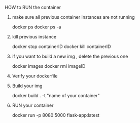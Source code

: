 HOW to RUN the container 


1. make sure all previous container instances are not running

    docker ps 
    docker ps -a 

2. kill previous instance

    docker stop containerID
    docker kill containerID

3. if you want to build a new img , delete the previous one 

    docker images 
    docker rmi imageID

4. Verify your dockerfile

5. Build your img

    docker build . -t "name of your container"

6. RUN your container 

    docker run -p 8080:5000 flask-app:latest